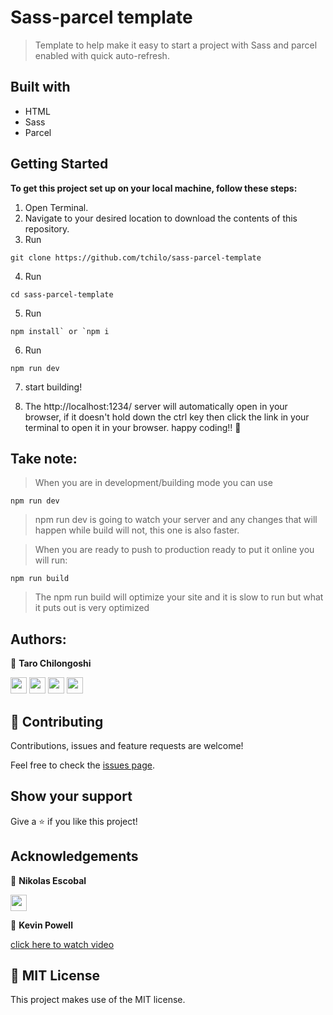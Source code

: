 # Sass-parcel template
> Template to help make it easy to start a project with Sass and parcel enabled with quick auto-refresh.

## Built with
- HTML
- Sass
- Parcel

## Getting Started

**To get this project set up on your local machine, follow these steps:**

1. Open Terminal.
2. Navigate to your desired location to download the contents of this repository.
3. Run  
```
git clone https://github.com/tchilo/sass-parcel-template
```
4. Run
  ```
  cd sass-parcel-template
  ```
5. Run 
```
npm install` or `npm i
```
6. Run 
```
npm run dev
``` 
7. start building!

8. The http://localhost:1234/ server will automatically open in your browser, if it doesn't hold down the ctrl key then click the link in your terminal to open it in your browser. happy coding!! 🌈

## Take note:
> When you are in development/building mode you can use 
```
npm run dev
```
>npm run dev is going to watch your server and any changes that will happen while build will not, this one is also faster.

>When you are ready to push to production ready to put it online you will run:

```
npm run build
```
>The npm run build will optimize your site and it is slow to run but what it puts out is very optimized
## Authors:
  
 👤 **Taro Chilongoshi**

[<code><img height="26" src="https://cdn.iconscout.com/icon/free/png-256/github-153-675523.png"></code>](https://github.com/tchilo)
[<code><img height="26" src="https://upload.wikimedia.org/wikipedia/sco/thumb/9/9f/Twitter_bird_logo_2012.svg/1200px-Twitter_bird_logo_2012.svg.png"></code>](https://twitter.com/tchiloross)
[<code><img height="26" src="https://upload.wikimedia.org/wikipedia/commons/thumb/c/c9/Linkedin.svg/1200px-Linkedin.svg.png"></code>](https://www.linkedin.com/in/taro-chilongoshi/)
 <a href="mailto:tchiloross@gmail.com?subject=Hey Taro?"><img height="26" src="https://cdn.worldvectorlogo.com/logos/official-gmail-icon-2020-.svg"></a>

## 🤝 Contributing

Contributions, issues and feature requests are welcome!


Feel free to check the [issues page](https://github.com/nikoescobal/sass-parcel-template/issues).
## Show your support

Give a ⭐️ if you like this project!

## Acknowledgements

 👤 **Nikolas Escobal**

[<code><img height="26" src="https://cdn.iconscout.com/icon/free/png-256/github-153-675523.png"></code>](https://github.com/nikoescobal)
 

  👤 **Kevin Powell**
  
  [click here to watch video](https://www.youtube.com/watch?v=wYWf2m_yzBQ&t=21s)

## 📝 MIT License

This project makes use of the MIT license.
